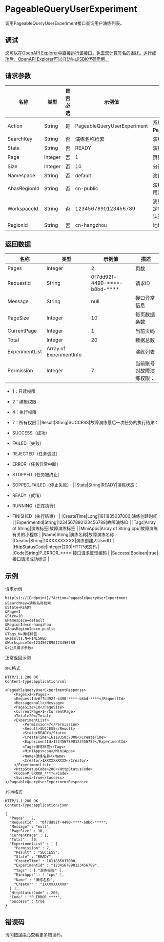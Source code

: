 # PageableQueryUserExperiment

调用PageableQueryUserExperiment接口查询用户演练列表。

## 调试

[您可以在OpenAPI Explorer中直接运行该接口，免去您计算签名的困扰。运行成功后，OpenAPI Explorer可以自动生成SDK代码示例。](https://api.aliyun.com/#product=ahas-openapi&api=PageableQueryUserExperiment&type=RPC&version=2019-09-01)

## 请求参数

|名称|类型|是否必选|示例值|描述|
|--|--|----|---|--|
|Action|String|是|PageableQueryUserExperiment|系统规定参数。取值：**PageableQueryUserExperiment**。 |
|SearchKey|String|否|演练名称检索|演练检索关键字 |
|State|String|否|READY|演练状态 |
|Page|Integer|否|1|页码 |
|Size|Integer|否|10|分页大小 |
|Namespace|String|否|default|演练所属的命名空间 |
|AhasRegionId|String|否|cn-public|演练所属地域ID（调用公网接口使用） |
|WorkspaceId|String|否|1234567890123456789|演练空间ID。若传入该字段则查询指定空间的演练列表，否则查询用户默认空间的演练列表。 |
|RegionId|String|否|cn-hangzhou|地域。 |

## 返回数据

|名称|类型|示例值|描述|
|--|--|---|--|
|Pages|Integer|2|页数 |
|RequestId|String|0f7dd92f-4490-\*\*\*\*-b8bd-\*\*\*\*|请求ID |
|Message|String|null|接口异常信息 |
|PageSize|Integer|10|每页数据条数 |
|CurrentPage|Integer|1|当前页码 |
|Total|Integer|20|数据总数 |
|ExperimentList|Array of ExperimentInfo| |演练列表 |
|Permission|Integer|7|当前账号对故障演练权限：

 -   1：只读权限
-   2：编辑权限
-   4：执行权限
-   7：所有权限 |
|Result|String|SUCCESS|故障演练最后一次任务的执行结果：

 -   SUCCESS（成功）
-   FAILED（失败）
-   REJECTED（任务调过）
-   ERROR（任务异常中断）
-   STOPPED（任务被终止）
-   SOPPED\_FAILED（停止失败） |
|State|String|READY|演练状态：

 -   READY（就绪）
-   RUNNING（正在执行）
-   FINISHED（执行结束） |
|CreateTime|Long|1611835037000|演练创建时间 |
|ExperimentId|String|1234567890123456789|故障演练ID |
|Tags|Array of String|演练标签|故障演练标签 |
|MiniApps|Array of String|cpu|故障演练有关的小程序 |
|Name|String|演练名称|故障演练名称 |
|Creator|String|1XXXXXXXXXX|演练创建人UserID |
|HttpStatusCode|Integer|200|HTTP状态码 |
|Code|String|P\_ERROR\_\*\*\*\*|接口请求反馈编码 |
|Success|Boolean|true|接口请求成功标识 |

## 示例

请求示例

```
http(s)://[Endpoint]/?Action=PageableQueryUserExperiment
&SearchKey=演练名称检索
&State=READY
&Page=1
&Size=10
&Namespace=default
&RegionId=cn-hangzhou
&AhasRegionId=cn-public
&Tags.N=演练标签
&Results.N=FINISHED
&WorkspaceId=1234567890123456789
&<公共请求参数>
```

正常返回示例

`XML`格式

```
HTTP/1.1 200 OK
Content-Type:application/xml

<PageableQueryUserExperimentResponse>
    <Pages>2</Pages>
    <RequestId>0f7dd92f-4490-****-b8bd-****</RequestId>
    <Message>null</Message>
    <PageSize>10</PageSize>
    <CurrentPage>1</CurrentPage>
    <Total>20</Total>
    <ExperimentList>
        <Permission>7</Permission>
        <Result>SUCCESS</Result>
        <State>READY</State>
        <CreateTime>1611835037000</CreateTime>
        <ExperimentId>1234567890123456789</ExperimentId>
        <Tags>演练标签</Tags>
        <MiniApps>cpu</MiniApps>
        <Name>演练名称</Name>
        <Creator>1XXXXXXXXXX</Creator>
    </ExperimentList>
    <HttpStatusCode>200</HttpStatusCode>
    <Code>P_ERROR_****</Code>
    <Success>true</Success>
</PageableQueryUserExperimentResponse>
```

`JSON`格式

```
HTTP/1.1 200 OK
Content-Type:application/json

{
  "Pages" : 2,
  "RequestId" : "0f7dd92f-4490-****-b8bd-****",
  "Message" : "null",
  "PageSize" : 10,
  "CurrentPage" : 1,
  "Total" : 20,
  "ExperimentList" : [ {
    "Permission" : 7,
    "Result" : "SUCCESS",
    "State" : "READY",
    "CreateTime" : 1611835037000,
    "ExperimentId" : "1234567890123456789",
    "Tags" : [ "演练标签" ],
    "MiniApps" : [ "cpu" ],
    "Name" : "演练名称",
    "Creator" : "1XXXXXXXXXX"
  } ],
  "HttpStatusCode" : 200,
  "Code" : "P_ERROR_****",
  "Success" : true
}
```

## 错误码

访问[错误中心](https://error-center.aliyun.com/status/product/ahas-openapi)查看更多错误码。

